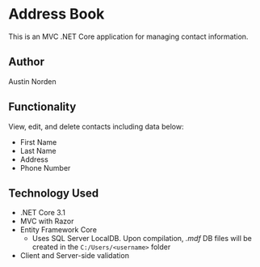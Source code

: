 # Address Book
This is an MVC .NET Core application for managing contact information.

## Author
Austin Norden

## Functionality
View, edit, and delete contacts including data below:
* First Name
* Last Name
* Address
* Phone Number

## Technology Used
* .NET Core 3.1
* MVC with Razor
* Entity Framework Core
    * Uses SQL Server LocalDB. Upon compilation, *.mdf* DB files will be created in the ```C:/Users/<username>``` folder
* Client and Server-side validation
